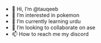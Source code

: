 - 👋 Hi, I’m @tauqeeb
- 👀 I’m interested in pokemon
- 🌱 I’m currently learning urdu
- 💞️ I’m looking to collaborate on ase
- 📫 How to reach me my discord

<!---
tauqeeb/tauqeeb is a ✨ special ✨ repository because its `README.md` (this file) appears on your GitHub profile.
You can click the Preview link to take a look at your changes.
--->
